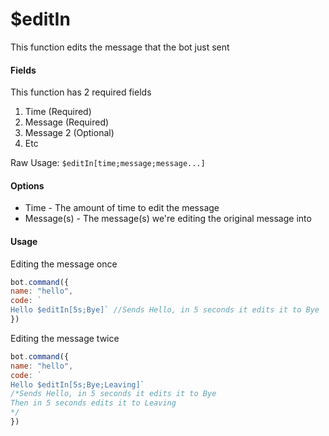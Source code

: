 # $editIn

This function edits the message that the bot just sent

#### Fields

This function has 2 required fields

1. Time \(Required\)
2. Message \(Required\)
3. Message 2 \(Optional\)
4. Etc

Raw Usage: `$editIn[time;message;message...]`

#### Options

* Time - The amount of time to edit the message
* Message\(s\) - The message\(s\) we're editing the original message into

#### Usage

Editing the message once

```javascript
bot.command({
name: "hello", 
code: `
Hello $editIn[5s;Bye]` //Sends Hello, in 5 seconds it edits it to Bye
})
```

Editing the message twice

```javascript
bot.command({
name: "hello", 
code: `
Hello $editIn[5s;Bye;Leaving]` 
/*Sends Hello, in 5 seconds it edits it to Bye
Then in 5 seconds edits it to Leaving
*/
})
```

